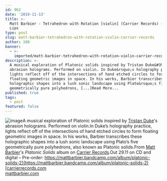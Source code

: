 ```yaml
---
id: 962
date: '2019-11-13'
title: >-
  Matt Barbier - Tetrahedron with Rotation [violin] (Carrier Records) - Loose
  Lips
type: post
slug: matt-barbier-tetrahedron-with-rotation-violin-carrier-records
author: 100
banner:
  - >-
    imported/matt-barbier-tetrahedron-with-rotation-violin-carrier-records/image962.jpeg
description: >-
  A musical exploration of Platonic solids inspired by Tristan Duke&#39;s
  abrasion holograms. Performed on violin. In Duke&rsquo;s holography practice,
  lights reflect off of the intersections of hand etched circles to form
  floating geometric images in space. In his works, Barbier transcribes these
  holographic shapes into a lush sonic landscape using Plato&rsquo;s five
  geometrically pure polyhedrons, [...]Read More...
published: true
tags:
  - post
featured: false
---
```

![image](../imported/matt-barbier-tetrahedron-with-rotation-violin-carrier-records/image962.jpeg)A musical exploration of Platonic solids inspired by [Tristan Duke](http://www.infinitylightscience.com/)'s abrasion holograms. Performed on violin.In Duke’s holography practice, lights reflect off of the intersections of hand etched circles to form floating geometric images in space. In his works, Barbier transcribes these holographic shapes into a lush sonic landscape using Plato’s five geometrically pure polyhedrons, also known as Platonic solids.From [Matt Barbier](http://mattbarbier.com)'s _Platonic Solids_ album on [Carrier Records](http://carrierrecords.com).Out 29.11 on CD and digital – Pre-order: [](https://mattbarbier.bandcamp.com/album/platonic-solids-2)[https://mattbarbier.bandcamp.com/album/platonic-solids-2](https://mattbarbier.bandcamp.com/album/platonic-solids-2)[carrierrecords.com  
](https://carrierrecords.com/)[mattbarbier.com](http://mattbarbier.com/)